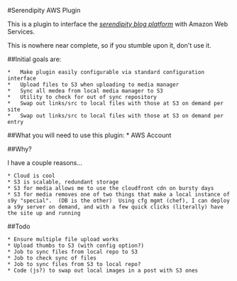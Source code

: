 #Serendipity AWS Plugin

This is a plugin to interface the [*serendipity blog platform*](http://www.s9y.org/) with Amazon Web Services.

This is nowhere near complete, so if you stumble upon it, don't use it.

##Initial goals are:

	* 	Make plugin easily configurable via standard configuration interface
	*	Upload files to S3 when uploading to media manager
	*	Sync all medea from local media manager to S3
	*	Utility to check for out of sync repository
	* 	Swap out links/src to local files with those at S3 on demand per site
	*	Swap out links/src to local files with those at S3 on demand per entry
	
##What you will need to use this plugin:
	* AWS Account

##Why?

I have a couple reasons...

	* Cloud is cool
	* S3 is scalable, redundant storage
	* S3 for media allows me to use the cloudfront cdn on bursty days
	* S3 for media removes one of two things that make a local instance of s9y "special".  (DB is the other)  Using cfg mgmt (chef), I can deploy a s9y server on demand, and with a few quick clicks (literally) have the site up and running
	
	
##Todo

	* Ensure multiple file upload works
	* Upload thumbs to S3 (with config option?)
	* Job to sync files from local repo to S3
	* Job to check sync of files
	* Job to sync files from S3 to local repo?
	* Code (js?) to swap out local images in a post with S3 ones
